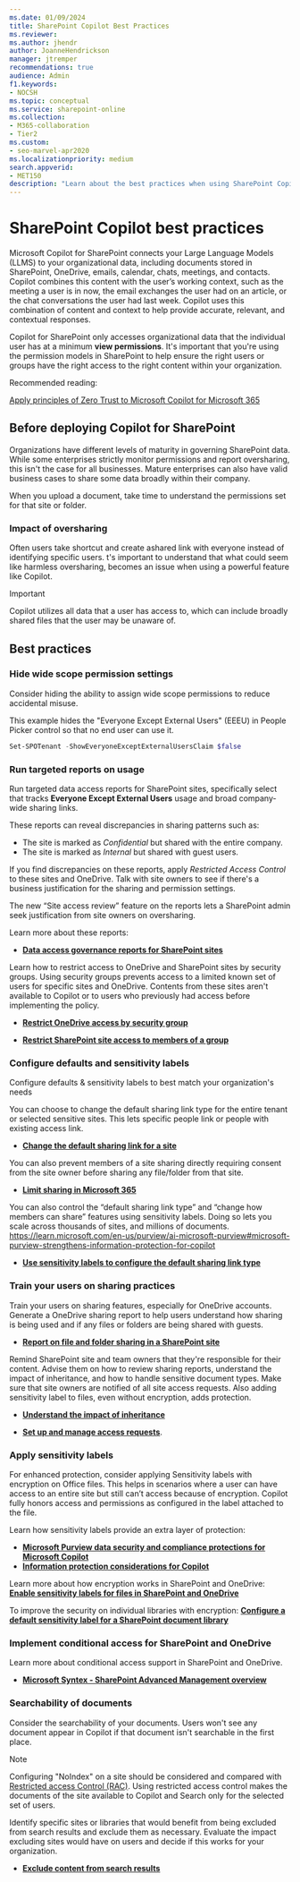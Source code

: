 ```yaml
---
ms.date: 01/09/2024
title: SharePoint Copilot Best Practices
ms.reviewer: 
ms.author: jhendr
author: JoanneHendrickson
manager: jtremper
recommendations: true
audience: Admin
f1.keywords:
- NOCSH
ms.topic: conceptual
ms.service: sharepoint-online
ms.collection: 
- M365-collaboration
- Tier2
ms.custom:
- seo-marvel-apr2020
ms.localizationpriority: medium
search.appverid:
- MET150
description: "Learn about the best practices when using SharePoint Copilot."
---
```

# SharePoint Copilot best practices

Microsoft Copilot for SharePoint connects your Large Language Models (LLMS) to your organizational data, including documents stored in SharePoint, OneDrive, emails, calendar, chats, meetings, and contacts. Copilot combines this content with the user’s working context, such as the meeting a user is in now, the email exchanges the user had on an article, or the chat conversations the user had last week. Copilot uses this combination of content and context to help provide accurate, relevant, and contextual responses.

Copilot for SharePoint only accesses organizational data that the individual user has at a minimum **view permissions**. It's important that you're using the permission models in SharePoint to help ensure the right users or groups have the right access to the right content within your organization.

Recommended reading:

[Apply principles of Zero Trust to Microsoft Copilot for Microsoft 365](/security/zero-trust/zero-trust-microsoft-365-copilot)


## Before deploying Copilot for SharePoint

Organizations have different levels of maturity in governing SharePoint data. While some enterprises strictly monitor permissions and report oversharing, this isn't the case for all businesses. Mature enterprises can also have valid business cases to share some data broadly within their company.  

When you upload a document, take time to understand the permissions set for that site or folder.

### Impact of oversharing

Often users take shortcut and create ashared link with everyone instead of identifying specific users. t's important to understand that what could seem like harmless oversharing, becomes an issue when using a powerful feature like Copilot. 

>[!Important]
> Copilot utilizes all data that a user has access to, which can include broadly shared files that the user may be unaware of.

## Best practices

### Hide wide scope permission settings

Consider hiding the ability to assign wide scope permissions to reduce accidental misuse.

This example hides the "Everyone Except External Users" (EEEU) in People Picker control so that no end user can use it.

```powershell
Set-SPOTenant -ShowEveryoneExceptExternalUsersClaim $false
```

### Run targeted reports on usage

Run targeted data access reports for SharePoint sites, specifically select that tracks **Everyone Except External Users** usage and broad company-wide sharing links.

These reports can reveal discrepancies in sharing patterns such as:

- The site is marked as *Confidential* but shared with the entire company.
- The site is marked as *Internal* but shared with guest users.

If you find discrepancies on these reports, apply *Restricted Access Control* to these sites and OneDrive. Talk with site owners to see if there's a business justification for the sharing and permission settings.

The new “Site access review” feature on the reports lets a SharePoint admin seek justification from site owners on oversharing.

Learn more about these reports: 

- [**Data access governance reports for SharePoint sites**](/sharepoint/data-access-governance-reports#sharing-links-reports)

Learn how to restrict access to OneDrive and SharePoint sites by security groups. Using security groups prevents access to a limited known set of users for specific sites and OneDrive. Contents from these sites aren't available to Copilot or to users who previously had access before implementing the policy.

- [**Restrict OneDrive access by security group**](/sharepoint/limit-access)

- [**Restrict SharePoint site access to members of a group**](/sharepoint/restricted-access-control)


### Configure defaults and sensitivity labels

Configure defaults & sensitivity labels to best match your organization's needs

You can choose to change the default sharing link type for the entire tenant or selected sensitive sites. This lets specific people link or people with existing access link.

- [**Change the default sharing link for a site**](/sharepoint/change-default-sharing-link)

You can also prevent members of a site sharing directly requiring consent from the site owner before sharing any file/folder from that site.

- [**Limit sharing in Microsoft 365**](/microsoft-365/solutions/microsoft-365-limit-sharing?view=o365-worldwide#sharepoint-site)

You can also control the “default sharing link type” and “change how members can share” features using sensitivity labels. Doing so lets you scale across thousands of sites, and millions of documents. https://learn.microsoft.com/en-us/purview/ai-microsoft-purview#microsoft-purview-strengthens-information-protection-for-copilot

- [**Use sensitivity labels to configure the default sharing link type**](/purview/sensitivity-labels-default-sharing-link)

### Train your users on sharing practices

Train your users on sharing features, especially for OneDrive accounts. Generate a OneDrive sharing report to help users understand how sharing is being used and if any files or folders are being shared with guests.

- [**Report on file and folder sharing in a SharePoint site**](https://learn.microsoft.com/en-us/sharepoint/sharing-reports)

Remind SharePoint site and team owners that they're responsible for their content. Advise them on how to review sharing reports, understand the impact of inheritance, and how to handle sensitive document types. Make sure that site owners are notified of all site access requests. Also adding sensitivity label to files, even without encryption, adds protection.

-  [**Understand the impact of inheritance**](/office/customize-permissions-for-a-sharepoint-list-or-library-02d770f3-59eb-4910-a608-5f84cc297782)

- [**Set up and manage access requests**](/office/set-up-and-manage-access-requests-94b26e0b-2822-49d4-929a-8455698654b3).


### Apply sensitivity labels 

For enhanced protection, consider applying Sensitivity labels with encryption on Office files. This helps in scenarios where a user can have access to an entire site but still can’t access because of encryption. Copilot fully honors access and permissions as configured in the label attached to the file.

Learn how sensitivity labels provide an extra layer of protection:

- [**Microsoft Purview data security and compliance protections for Microsoft Copilot**](/purview/ai-microsoft-purview#microsoft-purview-strengthens-information-protection-for-copilot)
- [**Information protection considerations for Copilot**](/purview/ai-microsoft-purview-considerations#information-protection-considerations-for-copilot)

Learn more about how encryption works in SharePoint and OneDrive:  [**Enable sensitivity labels for files in SharePoint and OneDrive**](/purview/sensitivity-labels-sharepoint-onedrive-files)

To improve the security on individual libraries with encryption: [**Configure a default sensitivity label for a SharePoint document library**](/purview/sensitivity-labels-sharepoint-default-label)


### Implement conditional access for SharePoint and OneDrive

Learn more about conditional access support in SharePoint and OneDrive. 

- [**Microsoft Syntex - SharePoint Advanced Management overview**](/sharepoint/advanced-management)

### Searchability of documents

Consider the searchability of your documents. Users won't see any document appear in Copilot if that document isn't searchable in the first place.

>[!Note]
>Configuring "NoIndex" on a site should be considered and compared with [Restricted access Control (RAC)](/sharepoint/restricted-access-control). Using restricted access control makes the documents of the site available to Copilot and Search only for the selected set of users.

Identify specific sites or libraries that would benefit from being excluded from search results and exclude them as necessary. Evaluate the impact excluding sites would have on users and decide if this works for your organization.

- [**Exclude content from search results**](/office/enable-content-to-be-searchable-d7ba92db-8618-43fe-87ee-adf03d973062)
